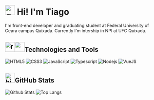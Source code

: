# <img src="https://em-content.zobj.net/source/microsoft-teams/337/grinning-face_1f600.png" alt="grinning face" width="32px" height="32px"> Hi! I'm Tiago

I'm front-end developer and graduating student at Federal University of Ceara campus Quixada. Currently I'm intership in NPI at UFC Quixada.

## <img class="icon" src="https://em-content.zobj.net/source/microsoft-teams/337/rocket_1f680.png" alt="rocket" width="32px" height="32px"><img class="icon" src="https://em-content.zobj.net/source/microsoft-teams/337/laptop_1f4bb.png" width="32px" height="32px">Technologies and Tools

![HTML5](https://img.shields.io/badge/HTML5-E34F26?style=for-the-badge&logo=html5&logoColor=white)
![CSS3](https://img.shields.io/badge/CSS3-1572B6?style=for-the-badge&logo=css3&logoColor=white)
![JavaScript](https://img.shields.io/badge/JavaScript-F7DF1E?style=for-the-badge&logo=javascript&logoColor=black)
![Typescript](https://img.shields.io/badge/TypeScript-007ACC?style=for-the-badge&logo=typescript&logoColor=white)
![Nodejs](https://img.shields.io/badge/Node.js-43853D?style=for-the-badge&logo=node.js&logoColor=white)
![VueJS](https://img.shields.io/badge/Vue.js-35495E?style=for-the-badge&logo=vue.js&logoColor=4FC08D)

<h2><img class="icon" src="https://em-content.zobj.net/source/microsoft-teams/337/high-voltage_26a1.png" alt="high voltage" width="32px" height="32px">GitHub Stats</h2>

![Github Stats](https://github-readme-stats.vercel.app/api?username=tiagors09&show_icons=true&count_private=true&show_icons=true&include_all_commits=true)
![Top Langs](https://github-readme-stats.vercel.app/api/top-langs/?username=tiagors09&hide=TeX&layout=compact)
